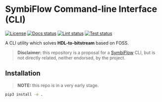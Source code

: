 # SymbiFlow Command-line Interface (CLI)

[![License](https://img.shields.io/github/license/PyFPGA/symbiflow_cli.svg?longCache=true)](https://github.com/PyFPGA/symbiflow_cli/blob/main/LICENSE)
[![Docs status](https://img.shields.io/github/workflow/status/PyFPGA/symbiflow_cli/docs?longCache=true&label=docs)](https://github.com/PyFPGA/symbiflow_cli/actions/workflows/docs.yml)
[![Lint status](https://img.shields.io/github/workflow/status/PyFPGA/symbiflow_cli/lint?longCache=true&label=lint)](https://github.com/PyFPGA/symbiflow_cli/actions/workflows/lint.yml)
[![Test status](https://img.shields.io/github/workflow/status/PyFPGA/symbiflow_cli/test?longCache=true&label=test)](https://github.com/PyFPGA/symbiflow_cli/actions/workflows/test.yml)

A CLI utility which solves **HDL-to-bitstream** based on FOSS.

> **Disclaimer:** this repository is a proposal for a [SymbiFlow](https://github.com/SymbiFlow) CLI, but is not directly related, neither endorsed, by the project.

## Installation

> **NOTE:** this repo is in a very early stage.

```bash
pip3 install -e .
```
